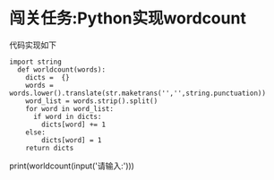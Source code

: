 # 闯关任务:Python实现wordcount
代码实现如下

    import string
      def worldcount(words):
        dicts =  {}
        words = words.lower().translate(str.maketrans('','',string.punctuation))
        word_list = words.strip().split()
        for word in word_list:
          if word in dicts:
            dicts[word] += 1
        else:
            dicts[word] = 1
        return dicts
  print(worldcount(input('请输入:')))

#
